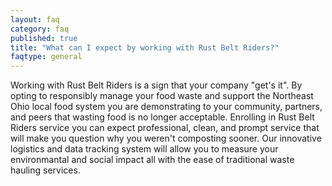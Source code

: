 ```yaml
---
layout: faq
category: faq
published: true
title: "What can I expect by working with Rust Belt Riders?"
faqtype: general
---
```


Working with Rust Belt Riders is a sign that your company "get's it". By opting to responsibly manage your food waste and support the Northeast Ohio local food system you are demonstrating to your community, partners, and peers that wasting food is no longer acceptable. Enrolling in Rust Belt Riders service you can expect professional, clean, and prompt service that will make you question why you weren't composting sooner. Our innovative logistics and data tracking system will allow you to measure your environmantal and social impact all with the ease of traditional waste hauling services. 
